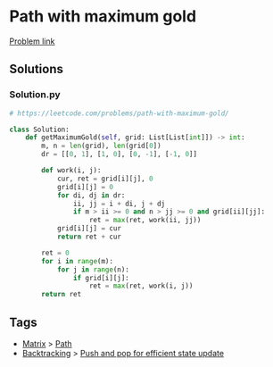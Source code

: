 # Path with maximum gold

[Problem link](https://leetcode.com/problems/path-with-maximum-gold/)

## Solutions


### Solution.py
```py
# https://leetcode.com/problems/path-with-maximum-gold/

class Solution:
    def getMaximumGold(self, grid: List[List[int]]) -> int:
        m, n = len(grid), len(grid[0])
        dr = [[0, 1], [1, 0], [0, -1], [-1, 0]]

        def work(i, j):
            cur, ret = grid[i][j], 0
            grid[i][j] = 0
            for di, dj in dr:
                ii, jj = i + di, j + dj
                if m > ii >= 0 and n > jj >= 0 and grid[ii][jj]:
                    ret = max(ret, work(ii, jj))
            grid[i][j] = cur
            return ret + cur

        ret = 0
        for i in range(m):
            for j in range(n):
                if grid[i][j]:
                    ret = max(ret, work(i, j))
        return ret
```
## Tags

* [Matrix](/README.md#Matrix) > [Path](/README.md#Matrix-Path)
* [Backtracking](/README.md#Backtracking) > [Push and pop for efficient state update](/README.md#Backtracking-Push_and_pop_for_efficient_state_update)
